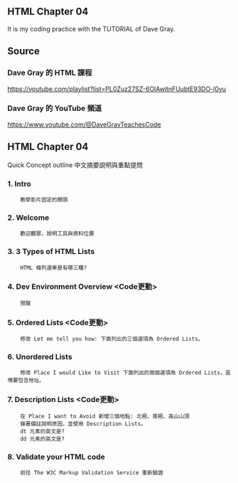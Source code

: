 ## HTML Chapter 04
It is my coding practice with the TUTORIAL of Dave Gray. 

## Source
### Dave Gray 的 HTML 課程
https://youtube.com/playlist?list=PL0Zuz27SZ-6OlAwitnFUubtE93DO-l0vu

### Dave Gray 的 YouTube 頻道
https://www.youtube.com/@DaveGrayTeachesCode

## HTML Chapter 04
   Quick Concept outline
   中文摘要說明與重點提問

###  1. Intro
        教學影片固定的開頭

###  2. Welcome
        歡迎觀眾，說明工具與資料位置

###  3. 3 Types of HTML Lists
        HTML 條列選單是有哪三種?
        
###  4. Dev Environment Overview <Code更動>
        預覽
        
###  5. Ordered Lists <Code更動>
        修改 Let me tell you how: 下面列出的三個選項為 Ordered Lists。

###  6. Unordered Lists 
        修改 Place I would Like to Visit 下面列出的兩個選項為 Ordered Lists，區塊要包含地址。

###  7. Description Lists <Code更動>
        在 Place I want to Avoid 新增三個地點: 北極、南極、高山山頂
        接著備註說明原因，並使用 Description Lists。
        dt 元素的英文是?
        dd 元素的英文是?

###  8. Validate your HTML code
        前往 The W3C Markup Validation Service 重新驗證
        